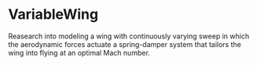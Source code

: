 # VariableWing
Reasearch into modeling a wing with continuously varying sweep in which the aerodynamic forces actuate a spring-damper system that tailors the wing into flying at an optimal Mach number.
